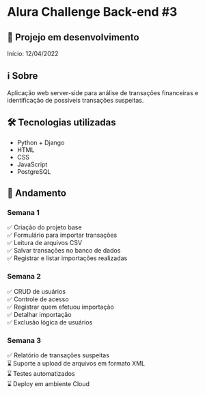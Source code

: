 # Alura Challenge Back-end #3

## 🚧 Projejo em desenvolvimento
Início: 12/04/2022

## ℹ Sobre
Aplicação web server-side para análise de transações financeiras e identificação de possíveis transações suspeitas.

## 🛠 Tecnologias utilizadas
- Python + Django  
- HTML
- CSS
- JavaScript
- PostgreSQL

## 📅 Andamento

### Semana 1
✅ Criação do projeto base  
✅ Formulário para importar transações  
✅ Leitura de arquivos CSV  
✅ Salvar transações no banco de dados  
✅ Registrar e listar importações realizadas

### Semana 2
✅ CRUD de usuários  
✅ Controle de acesso  
✅ Registrar quem efetuou importação  
✅ Detalhar importação  
✅ Exclusão lógica de usuários

### Semana 3
✅ Relatório de transações suspeitas  
⌛ Suporte a upload de arquivos em formato XML  
⌛ Testes automatizados  
⌛ Deploy em ambiente Cloud  